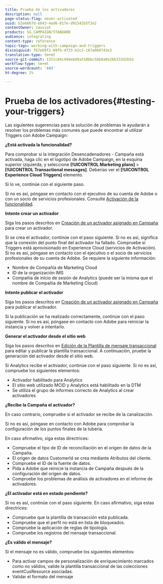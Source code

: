 ```yaml
---
title: Prueba de los activadores
description: null
page-status-flag: never-activated
uuid: b3a6667d-e843-4ad6-817e-d91542b5f2e2
contentOwner: sauviat
products: SG_CAMPAIGN/STANDARD
audience: integrating
content-type: reference
topic-tags: working-with-campaign-and-triggers
discoiquuid: f67e69f2-09fb-4f33-b2c3-c67a060743e3
translation-type: tm+mt
source-git-commit: 1321c84c49de6d9a318bbc5bb8a0e28b332d2b5d
workflow-type: tm+mt
source-wordcount: '443'
ht-degree: 2%

---
```



# Prueba de los activadores{#testing-your-triggers}

Las siguientes sugerencias para la solución de problemas le ayudarán a resolver los problemas más comunes que puede encontrar al utilizar Triggers con Adobe Campaign:

**¿Está activada la funcionalidad?**

Para comprobar si la integración Desencadenadores - Campaña está activada, haga clic en el logotipo de Adobe Campaign, en la esquina superior izquierda, y seleccione **[!UICONTROL Marketing plans]** > **[!UICONTROL Transactional messages]**. Deberías ver el **[!UICONTROL Experience Cloud Triggers]** elemento.

Si lo ve, continúe con el siguiente paso.

Si no es así, póngase en contacto con el ejecutivo de su cuenta de Adobe o con un socio de servicios profesionales. Consulte [Activación de la funcionalidad](../../integrating/using/configuring-triggers-in-experience-cloud.md#activating-the-functionality).

**Intente crear un activador**

Siga los pasos descritos en [Creación de un activador asignado en Campaña](../../integrating/using/using-triggers-in-campaign.md#creating-a-mapped-trigger-in-campaign) para crear un activador.

Si se crea el activador, continúe con el paso siguiente. Si no es así, significa que la conexión del punto final del activador ha fallado. Compruebe si Triggers está aprovisionado en Experience Cloud (servicios de Activación). Si no es así, póngase en contacto con el ejecutivo o el socio de servicios profesionales de su cuenta de Adobe. Se requiere la siguiente información:

* Nombre de Compañía de Marketing Cloud
* ID de la organización IMS
* Compañía de inicio de sesión de Analytics (puede ser la misma que el nombre de Compañía de Marketing Cloud)

**Intente publicar el activador**

Siga los pasos descritos en [Creación de un activador asignado en Campaña](../../integrating/using/using-triggers-in-campaign.md#creating-a-mapped-trigger-in-campaign) para publicar el activador.

Si la publicación se ha realizado correctamente, continúe con el paso siguiente. Si no es así, póngase en contacto con Adobe para reiniciar la instancia y volver a intentarlo.

**Generar el activador desde el sitio web**

Siga los pasos descritos en [Edición de la Plantilla de mensaje transaccional](../../integrating/using/using-triggers-in-campaign.md#editing-the-transactional-message-template) para editar y publicar la plantilla transaccional. A continuación, pruebe la generación del activador desde el sitio web.

Si Analytics recibe el activador, continúe con el paso siguiente. Si no es así, compruebe los siguientes elementos:

* Activador habilitado para Analytics
* El sitio web utilizado MCID y Analytics está habilitado en la DTM
* Se utiliza el grupo de informes correcto de Analytics al crear activadores

**¿Recibe la Campaña el activador?**

En caso contrario, compruebe si el activador se recibe de la canalización.

Si no es así, póngase en contacto con Adobe para comprobar la configuración de los puntos finales de la tubería.

En caso afirmativo, siga estas directrices:

* Compruebe el tipo de ID de reconciliación en el origen de datos de la Campaña.
* El origen de datos CustomerId se crea mediante Atributos del cliente.
* Compruebe el ID de la fuente de datos.
* Pida a Adobe que reinicie la instancia de Campaña después de la configuración del origen de datos.
* Compruebe los problemas de análisis de activadores en el informe de activadores.

**¿El activador está en estado pendiente?**

Si no es así, continúe con el paso siguiente. En caso afirmativo, siga estas directrices:

* Compruebe que la plantilla de transacción está publicada.
* Compruebe que el perfil no está en lista de bloqueados.
* Compruebe la aplicación de reglas de tipología.
* Compruebe los registros del mensaje transaccional.

**¿Es válido el mensaje?**

Si el mensaje no es válido, compruebe los siguientes elementos:

* Para activar campos de personalización de enriquecimiento marcados como no válidos, valide la plantilla transaccional de las colecciones eventCusResource asociadas.
* Validar el formato del mensaje

